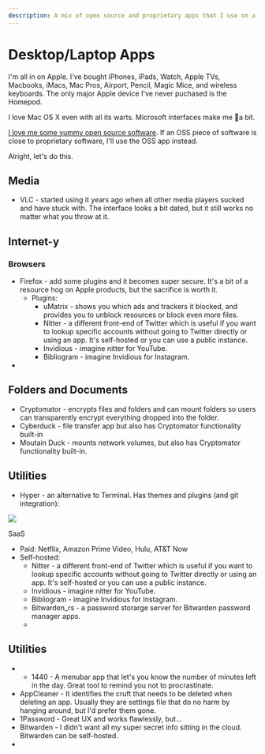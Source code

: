 ```yaml
---
description: A mix of open source and proprietary apps that I use on a daily basis.
---
```


# Desktop/Laptop Apps

I'm all in on Apple. I've bought iPhones, iPads, Watch, Apple TVs, Macbooks, iMacs, Mac Pros, Airport, Pencil, Magic Mice, and wireless keyboards. The only major Apple device I've never puchased is the Homepod. 

I love Mac OS X even with all its warts. Microsoft interfaces make me 🤮a bit. 

[I love me some yummy open source software](https://fridge.ubuntu.com/2008/11/20/ubuntu-hall-of-fame/). If an OSS piece of software is close to proprietary software, I'll use the OSS app instead. 

Alright, let's do this.

## Media

* VLC - started using it years ago when all other media players sucked and have stuck with. The interface looks a bit dated, but it still works no matter what you throw at it.

## Internet-y

### Browsers

* Firefox - add some plugins and it becomes super secure. It's a bit of a resource hog on Apple products, but the sacrifice is worth it.
  * Plugins:
    * uMatrix - shows you which ads and trackers it blocked, and provides you to unblock resources or block even more files.
    * Nitter - a different front-end of Twitter which is useful if you want to lookup specific accounts without going to Twitter directly or using an app. It's self-hosted or you can use a public instance.
    * Invidious - imagine nitter for YouTube.
    * Bibliogram - imagine Invidious for Instagram.
* 

## Folders and Documents

* Cryptomator - encrypts files and folders and can mount folders so users can transparently encrypt everything dropped into the folder.
* Cyberduck - file transfer app but also has Cryptomator functionality built-in
* Moutain Duck - mounts network volumes, but also has Cryptomator functionality built-in.

## Utilities

* Hyper - an alternative to Terminal. Has themes and plugins \(and git integration\):

![](https://s3.us-east-2.wasabisys.com/assets.nali.org/images/mainsite/_2020/terminal-zsh-hyper.png)



SaaS

* Paid: Netflix, Amazon Prime Video, Hulu, AT&T Now
* Self-hosted:
  * Nitter - a different front-end of Twitter which is useful if you want to lookup specific accounts without going to Twitter directly or using an app. It's self-hosted or you can use a public instance.
  * Invidious - imagine nitter for YouTube.
  * Bibliogram - imagine Invidious for Instagram.
  * Bitwarden\_rs - a password storarge server for Bitwarden password manager apps.
  * 

## Utilities

* * 1440 - A menubar app that let's you know the number of minutes left in the day. Great tool to remind you not to procrastinate.
* AppCleaner - It identifies the cruft that needs to be deleted when deleting an app. Usually they are settings file that do no harm by hanging around, but I'd prefer them gone.
* 1Password - Great UX and works flawlessly, but...
* Bitwarden - I didn't want all my super secret info sitting in the cloud. Bitwarden can be self-hosted.
* 
